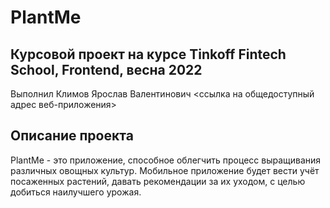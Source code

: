 # PlantMe

## Курсовой проект на курсе Tinkoff Fintech School, Frontend, весна 2022
Выполнил Климов Ярослав Валентинович 
<ссылка на общедоступный адрес веб-приложения>

## Описание проекта
PlantMe - это приложение, способное облегчить процесс выращивания различных овощных культур.
Мобильное приложение будет вести учёт посаженных растений, давать рекомендации за их уходом, с целью добиться наилучшего урожая.
